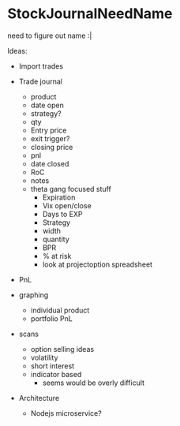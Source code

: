 # StockJournalNeedName

need to figure out name :|


Ideas:
* Import trades
* Trade journal
  * product
  * date open
  * strategy?
  * qty
  * Entry price
  * exit trigger?
  * closing price
  * pnl
  * date closed
  * RoC
  * notes
  * theta gang focused stuff
    * Expiration
    * Vix open/close
    * Days to EXP
    * Strategy
    * width
    * quantity
    * BPR
    * % at risk
    * look at projectoption spreadsheet
* PnL
* graphing
   * individual product
   * portfolio PnL
* scans
    * option selling ideas
    * volatility
    * short interest
    * indicator based 
        * seems would be overly difficult


* Architecture
  * Nodejs microservice?
